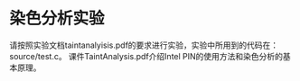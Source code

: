 # 染色分析实验

请按照实验文档taintanalyisis.pdf的要求进行实验，实验中所用到的代码在：source/test.c。
课件TaintAnalysis.pdf介绍Intel PIN的使用方法和染色分析的基本原理。



